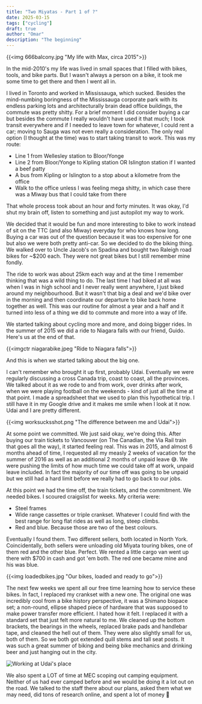 ```yaml
---
title: "Two Miyatas - Part 1 of ?"
date: 2025-03-15
tags: ["cycling"]
draft: true
author: "Omar"
description: "The beginning"
---
```


<!-- ![My life with Max, circa 2015](https://lowsound.tor1.cdn.digitaloceanspaces.com/homepage/666balcony.jpg) -->

{{<img 666balcony.jpg "My life with Max, circa 2015">}}

In the mid-2010's my life was lived in small spaces that I filled with bikes, tools, and bike parts. But I wasn't always a person on a bike, it took me some time to get there and then I went all in.

I lived in Toronto and worked in Mississauga, which sucked. Besides the mind-numbing boringness of the Mississauga corporate park with its endless parking lots and architecturally brain dead office buildings, the commute was pretty shitty. For a brief moment I did consider buying a car but besides the commute I really wouldn't have used it that much; I took transit everywhere and if I needed to leave town for whatever, I could rent a car; moving to Sauga was not even really a consideration. The only real option (I thought at the time) was to start taking transit to work. This was my route:
- Line 1 from Wellesley station to Bloor/Yonge
- Line 2 from Bloor/Yonge to Kipling station OR Islington station if I wanted a beef patty
- A bus from Kipling or Islington to a stop about a kilometre from the office
- Walk to the office unless I was feeling mega shitty, in which case there was a Miway bus that I could take from there

That whole process took about an hour and forty minutes. It was okay, I'd shut my brain off, listen to something and just autopilot my way to work.

We decided that it would be fun and more interesting to bike to work instead of sit on the TTC (and also Miway) everyday for who knows how long. Buying a car was out of the question because it was too expensive for one but also we were both pretty anti-car. So we decided to do the biking thing. We walked over to Uncle Jacob's on Spadina and bought two Raleigh road bikes for ~$200 each. They were not great bikes but I still remember mine fondly. 

The ride to work was about 25km each way and at the time I remember thinking that was a wild thing to do. The last time I had biked at all was when I was in high school and I never really went anywhere, I just biked around my neighbourhood. But it wasn't that big a deal and we'd bike over in the morning and then coordinate our departure to bike back home together as well. This was our routine for almost a year and a half and it turned into less of a thing we did to commute and more into a way of life.

We started talking about cycling more and more, and doing bigger rides. In the summer of 2015 we did a ride to Niagara falls with our friend, Guido. Here's us at the end of that.

{{<imgctr niagarabike.jpeg "Ride to Niagara falls">}}

And this is when we started talking about the big one.

I can't remember who brought it up first, probably Udai. Eventually we were regularly discussing a cross Canada trip, coast to coast, all the provinces. We talked about it as we rode to and from work, over drinks after work, when we were playing football on the weekends - kind of just all the time at that point. I made a spreadsheet that we used to plan this hypothetical trip. I still have it in my Google drive and it makes me smile when I look at it now. Udai and I are pretty different.

{{<img worksucksshot.png "The difference between me and Udai">}}

At some point we committed. We just said okay, we're doing this. After buying our train tickets to Vancouver (on The Canadian, the Via Rail train that goes all the way), it started feeling real. This was in 2015, and almost 6 months ahead of time, I requested all my measly 2 weeks of vacation for the summer of 2016 as well as an additional 2 months of unpaid leave 😅. We were pushing the limits of how much time we could take off at work, unpaid leave included. In fact the majority of our time off was going to be unpaid but we still had a hard limit before we really had to go back to our jobs. 

At this point we had the time off, the train tickets, and the commitment. We needed bikes. I scoured craigslist for weeks. My criteria were:
- Steel frames
- Wide range cassettes or triple crankset. Whatever I could find with the best range for long flat rides as well as long, steep climbs.
- Red and blue. Because those are two of the best colours.

Eventually I found them. Two different sellers, both located in North York. Coincidentally, both sellers were unloading old Miyata touring bikes, one of them red and the other blue. Perfect. We rented a little cargo van went up there with $700 in cash and got 'em both. The red one became mine and his was blue.

{{<img loadedbikes.jpg "Our bikes, loaded and ready to go">}}

The next few weeks we spent all our free time learning how to service these bikes. In fact, I replaced my crankset with a new one. The original one was incredibly cool from a bike history perspective, it was a Shimano biopace set; a non-round, ellipse shaped piece of hardware that was supposed to make power transfer more efficient. I hated how it felt. I replaced it with a standard set that just felt more natural to me. We cleaned up the bottom brackets, the bearings in the wheels, replaced brake pads and handlebar tape, and cleaned the hell out of them. They were also slightly small for us, both of them. So we both got extended quill stems and tall seat posts. It was such a great summer of biking and being bike mechanics and drinking beer and just hanging out in the city.

![Working at Udai's place](/udaisroom.jpg)

We also spent a LOT of time at MEC scoping out camping equipment. Neither of us had ever camped before and we would be doing it a lot out on the road. We talked to the staff there about our plans, asked them what we may need, did tons of research online, and spent a lot of money 😬